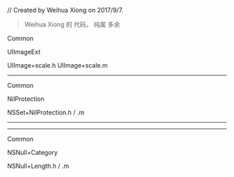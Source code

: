 
//  Created by Weihua Xiong on 2017/9/7.




> Weihua Xiong 的 代码， 纯属 多余




Common
>
UIImageExt
>
UIImage+scale.h
UIImage+scale.m



<hr>

Common
>
NilProtection
>
NSSet+NilProtection.h /  .m


<hr>



<hr>



Common
>
NSNull+Category
>
NSNull+Length.h / .m


